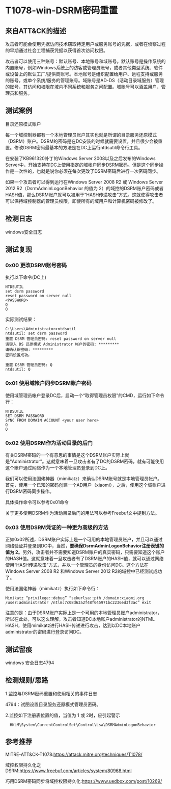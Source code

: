 # T1078-win-DSRM密码重置

## 来自ATT&CK的描述

攻击者可能会使用凭据访问技术窃取特定用户或服务账号的凭据，或者在侦察过程的早期通过社会工程捕获凭据以获得首次访问权限。

攻击者可以使用三种账号：默认账号、本地账号和域账号。默认账号是操作系统的内置账号，例如Windows系统上的访客或管理员账号，或者其他类型系统、软件或设备上的默认工厂/提供商账号。本地账号是组织配置给用户、远程支持或服务的账号，或单个系统/服务的管理账号。域账号是AD-DS（活动目录域服务）管理的账号，其访问和权限在域内不同系统和服务之间配置。域账号可以涵盖用户、管理员和服务。

## 测试案例

目录还原模式账户

每一个域控制器都有一个本地管理员账户其实也就是所谓的目录服务还原模式（DSRM）账户。DSRM的密码是在DC安装的时候就需要设置，并且很少会被重置。修改DSRM密码最基本的方法是在DC上运行ntdsutil命令行工具。 

在安装了KB961320补丁的Windows Server 2008以及之后发布的Windows Server中，开始支持在DC上使用指定的域帐户同步DSRM密码。但是这个同步操作是一次性的，也就是说你必须在每次更改了DSRM密码后进行一次密码同步。 

如果一个攻击者可以得到运行在Windows Server 2008 R2 或 Windows Server 2012 R2（DsrmAdminLogonBehavior 的值为 2）的域控的DSRM账户密码或者HASH值，那么DSRM账户就可以被用于“HASH传递攻击”方式。这就使得攻击者可以保持域控制器的管理员权限，即使所有的域用户和计算机密码被修改了。

## 检测日志

windows安全日志

## 测试复现

### 0x00 更改DSRM账号密码

执行以下命令(DC上)

```dos
NTDSUTIL
set dsrm password
reset password on server null
<PASSWORD>
Q
Q
```

实际测试结果：

```dos
C:\Users\Administrator>ntdsutil
ntdsutil: set dsrm password
重置 DSRM 管理员密码: reset password on server null
请键入 DS 还原模式 Administrator 帐户的密码: *********
请确认新密码: *********
密码设置成功。

重置 DSRM 管理员密码: Q
ntdsutil: Q
```

### 0x01 使用域帐户同步DSRM账户密码

使用域管理员帐户登录DC后，启动一个“取得管理员权限”的CMD，运行如下命令行：

```dos
NTDSUTIL
SET DSRM PASSWORD
SYNC FROM DOMAIN ACCOUNT <your user here>
Q
Q
```

### 0x02 使用DSRM作为活动目录的后门

有关DSRM密码的一个有意思的事情是这个DSRM账户实际上就是“Administrator”。这就意味着一旦攻击者有了DC的DSRM密码，就有可能使用这个账户通过网络作为一个本地管理员登录到DC上。

我们可以使用法国佬神器（mimikatz）来确认DSRM账号就是本地管理员帐户。首先，使用一个已知的密码创建一个AD用户（xiaomi），之后，使用这个域账户进行DSRM密码同步操作。

具体操作命令可以参考0x01命令

关于更多使用DSRM作为活动目录后门的用法可以参考Freebuf文中提到方法。

### 0x03 使用DSRM凭证的一种更为高级的方法

正如0x02所述，DSRM账户实际上是一个可用的本地管理员账户，并且可以通过网络验证并登录到DC中，当然，**要确保DsrmAdminLogonBehavior注册表键的值为 2**。另外，攻击者并不需要知道DSRM账户的真实密码，只需要知道这个账户的HASH值。这就意味着一旦攻击者有了DSRM账户的HASH值，就可以通过网络使用“HASH传递攻击”方式，并以一个管理员的身份访问DC。这个方法在Windows Server 2008 R2 和Windows Server 2012 R2的域控中已经测试成功了。

使用法国佬神器（mimikatz）执行如下命令行：

```dos
Mimikatz “privilege::debug” “sekurlsa::pth /domain:xiaomi.org /user:administrator /ntlm:7c08d63a2f48f045971bc2236ed3f3ac” exit
```

注意的是：由于DSRM账户实际上是一个可用的本地管理员账户administrator，所以在此处，可以这么理解，攻击者知道DC本地账户administrator的NTML HASH，使用mimikatz进行HASH传递进行攻击，达到以DC本地账户administrator的密码进行登录访问DC。

## 测试留痕

windows 安全日志4794

## 检测规则/思路

1.监控与DSRM密码重置和使用相关的事件日志

  4794：试图设置目录服务还原模式管理员密码。

2.监控如下注册表位置的值，当值为 1 或 2时，应引起警示

```reg
  HKLM\System\CurrentControlSet\Control\Lsa\DSRMAdminLogonBehavior
```

## 参考推荐

MITRE-ATT&CK-T1078:<https://attack.mitre.org/techniques/T1078/>

域控权限持久化之DSRM:<https://www.freebuf.com/articles/system/80968.html>

巧用DSRM密码同步将域控权限持久化:<https://www.uedbox.com/post/10269/>
